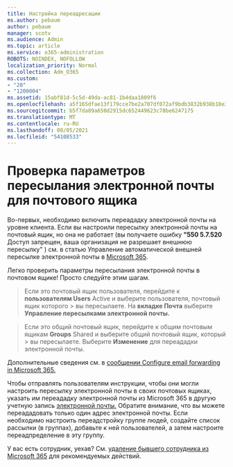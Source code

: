 ```yaml
---
title: Настройка переадресации
ms.author: pebaum
author: pebaum
manager: scotv
ms.audience: Admin
ms.topic: article
ms.service: o365-administration
ROBOTS: NOINDEX, NOFOLLOW
localization_priority: Normal
ms.collection: Adm_O365
ms.custom:
- "20"
- "1200004"
ms.assetid: 15abf81d-5c5d-49da-ac81-1b4daa1809f6
ms.openlocfilehash: a5f165dfae13f179cce7be2a707df072af9bdb3832b938b18e3e023daa756b79
ms.sourcegitcommit: b5f7da89a650d2915dc652449623c78be6247175
ms.translationtype: MT
ms.contentlocale: ru-RU
ms.lasthandoff: 08/05/2021
ms.locfileid: "54108533"
---
```

# <a name="check-the-email-forwarding-settings-for-a-mailbox"></a>Проверка параметров пересылания электронной почты для почтового ящика

Во-первых, необходимо включить переададку электронной почты на уровне клиента. Если вы настроили пересылку электронной почты на почтовый ящик, но она не работает (вы получаете ошибку **"550 5.7.520** Доступ запрещен, ваша организация не разрешает внешнюю пересылку" ) см. в статью Управление автоматической внешней пересылке электронной почты в [Microsoft 365](https://docs.microsoft.com/microsoft-365/security/office-365-security/external-email-forwarding?view=o365-worldwide).

Легко проверить параметры пересылания электронной почты в почтовом ящике! Просто следуйте этим шагам.
  
> Если это почтовый ящик пользователя, перейдите к **пользователям Users** Active и выберите пользователя, почтовый ящик которого \>  вы пересылаете. На **вкладке Почта** выберите **Управление пересылками электронной почты.**

> Если это общий почтовый ящик, перейдите к общим почтовым ящикам **Groups** Shared и выберите общий почтовый ящик, который \>  вы пересылаете. Выберите **Изменение** для переададки электронной почты.

Дополнительные сведения см. в [сообщении Configure email forwarding in Microsoft 365.](https://docs.microsoft.com/microsoft-365/admin/email/configure-email-forwarding)
  
Чтобы отправлять пользователям инструкции, чтобы они могли настроить пересылку электронной почты в своих почтовых ящиках, указать им переададку электронной почты из Microsoft 365 в другую учетную запись [электронной почты.](https://support.office.com/article/Forward-email-from-Office-365-to-another-email-account-1ed4ee1e-74f8-4f53-a174-86b748ff6a0e) Обратите внимание, что вы можете переададовать только один адрес электронной почты. Если необходимо настроить переадстройку группе людей, создайте список рассылки (в группах), добавьте к ней пользователей, а затем настроите переадпределение в эту группу.
  
У вас есть сотрудник, уехав? См. [удаление бывшего сотрудника из Microsoft 365](https://docs.microsoft.com/microsoft-365/admin/add-users/remove-former-employee) для рекомендуемых действий.